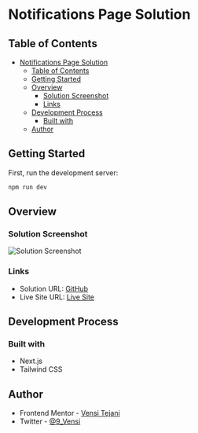 # Notifications Page Solution


## Table of Contents

- [Notifications Page Solution](#notifications-page-solution)
  - [Table of Contents](#table-of-contents)
  - [Getting Started](#getting-started)
  - [Overview](#overview)
    - [Solution Screenshot](#solution-screenshot)
    - [Links](#links)
  - [Development Process](#development-process)
    - [Built with](#built-with)
  - [Author](#author)

## Getting Started

First, run the development server:

```bash
npm run dev
```

## Overview

### Solution Screenshot

![Solution Screenshot](./design/result.png)

### Links

- Solution URL: [GitHub](https://github.com/vensi9/next-notification-page)
- Live Site URL: [Live Site](https://notification-page-next-tailwind.netlify.app/)

## Development Process

### Built with

- Next.js
- Tailwind CSS

## Author

- Frontend Mentor - [Vensi Tejani](https://www.frontendmentor.io/profile/vensi9)
- Twitter - [@9_Vensi](https://twitter.com/9_Vensi)
